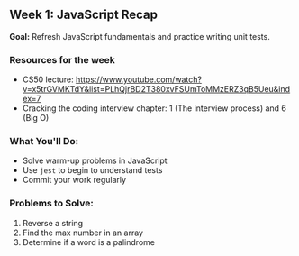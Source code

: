 ## Week 1: JavaScript Recap

**Goal:** Refresh JavaScript fundamentals and practice writing unit tests.

### Resources for the week
- CS50 lecture: https://www.youtube.com/watch?v=x5trGVMKTdY&list=PLhQjrBD2T380xvFSUmToMMzERZ3qB5Ueu&index=7
- Cracking the coding interview chapter: 1 (The interview process) and 6 (Big O)

### What You'll Do:
- Solve warm-up problems in JavaScript
- Use `jest` to begin to understand tests
- Commit your work regularly

### Problems to Solve:
1. Reverse a string
2. Find the max number in an array
3. Determine if a word is a palindrome